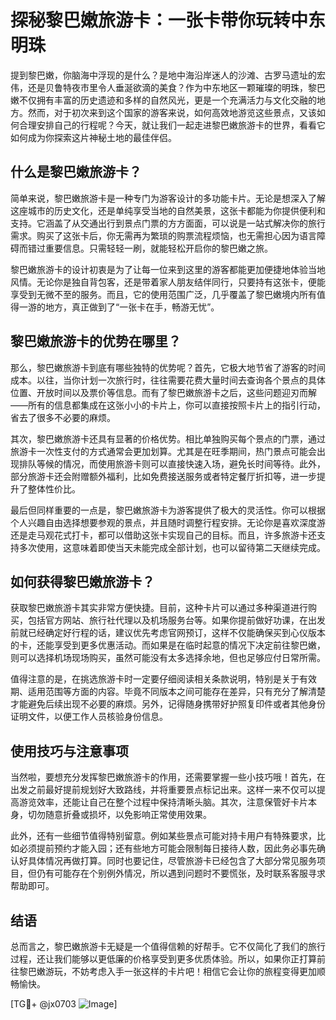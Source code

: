 # 探秘黎巴嫩旅游卡：一张卡带你玩转中东明珠

提到黎巴嫩，你脑海中浮现的是什么？是地中海沿岸迷人的沙滩、古罗马遗址的宏伟，还是贝鲁特夜市里令人垂涎欲滴的美食？作为中东地区一颗璀璨的明珠，黎巴嫩不仅拥有丰富的历史遗迹和多样的自然风光，更是一个充满活力与文化交融的地方。然而，对于初次来到这个国家的游客来说，如何高效地游览这些景点，又该如何合理安排自己的行程呢？今天，就让我们一起走进黎巴嫩旅游卡的世界，看看它如何成为你探索这片神秘土地的最佳伴侣。

## 什么是黎巴嫩旅游卡？

简单来说，黎巴嫩旅游卡是一种专门为游客设计的多功能卡片。无论是想深入了解这座城市的历史文化，还是单纯享受当地的自然美景，这张卡都能为你提供便利和支持。它涵盖了从交通出行到景点门票的方方面面，可以说是一站式解决你的旅行需求。购买了这张卡后，你无需再为繁琐的购票流程烦恼，也无需担心因为语言障碍而错过重要信息。只需轻轻一刷，就能轻松开启你的黎巴嫩之旅。

黎巴嫩旅游卡的设计初衷是为了让每一位来到这里的游客都能更加便捷地体验当地风情。无论你是独自背包客，还是带着家人朋友结伴同行，只要持有这张卡，便能享受到无微不至的服务。而且，它的使用范围广泛，几乎覆盖了黎巴嫩境内所有值得一游的地方，真正做到了“一张卡在手，畅游无忧”。

## 黎巴嫩旅游卡的优势在哪里？

那么，黎巴嫩旅游卡到底有哪些独特的优势呢？首先，它极大地节省了游客的时间成本。以往，当你计划一次旅行时，往往需要花费大量时间去查询各个景点的具体位置、开放时间以及票价等信息。而有了黎巴嫩旅游卡之后，这些问题迎刃而解——所有的信息都集成在这张小小的卡片上，你可以直接按照卡片上的指引行动，省去了很多不必要的麻烦。

其次，黎巴嫩旅游卡还具有显著的价格优势。相比单独购买每个景点的门票，通过旅游卡一次性支付的方式通常会更加划算。尤其是在旺季期间，热门景点可能会出现排队等候的情况，而使用旅游卡则可以直接快速入场，避免长时间等待。此外，部分旅游卡还会附赠额外福利，比如免费接送服务或者特定餐厅折扣等，进一步提升了整体性价比。

最后但同样重要的一点是，黎巴嫩旅游卡为游客提供了极大的灵活性。你可以根据个人兴趣自由选择想要参观的景点，并且随时调整行程安排。无论你是喜欢深度游还是走马观花式打卡，都可以借助这张卡实现自己的目标。而且，许多旅游卡还支持多次使用，这意味着即使当天未能完成全部计划，也可以留待第二天继续完成。

## 如何获得黎巴嫩旅游卡？

获取黎巴嫩旅游卡其实非常方便快捷。目前，这种卡片可以通过多种渠道进行购买，包括官方网站、旅行社代理以及机场服务台等。如果你提前做好功课，在出发前就已经确定好行程的话，建议优先考虑官网预订，这样不仅能确保买到心仪版本的卡，还能享受到更多优惠活动。而如果是在临时起意的情况下决定前往黎巴嫩，则可以选择机场现场购买，虽然可能没有太多选择余地，但也足够应付日常所需。

值得注意的是，在挑选旅游卡时一定要仔细阅读相关条款说明，特别是关于有效期、适用范围等方面的内容。毕竟不同版本之间可能存在差异，只有充分了解清楚才能避免后续出现不必要的麻烦。另外，记得随身携带好护照复印件或者其他身份证明文件，以便工作人员核验身份信息。

## 使用技巧与注意事项

当然啦，要想充分发挥黎巴嫩旅游卡的作用，还需要掌握一些小技巧哦！首先，在出发之前最好提前规划好大致路线，并将重要景点标记出来。这样一来不仅可以提高游览效率，还能让自己在整个过程中保持清晰头脑。其次，注意保管好卡片本身，切勿随意折叠或损坏，以免影响正常使用效果。

此外，还有一些细节值得特别留意。例如某些景点可能对持卡用户有特殊要求，比如必须提前预约才能入园；还有些地方可能会限制每日接待人数，因此务必事先确认好具体情况再做打算。同时也要记住，尽管旅游卡已经包含了大部分常见服务项目，但仍有可能存在个别例外情况，所以遇到问题时不要慌张，及时联系客服寻求帮助即可。

## 结语

总而言之，黎巴嫩旅游卡无疑是一个值得信赖的好帮手。它不仅简化了我们的旅行过程，还让我们能够以更低廉的价格享受到更多优质体验。所以，如果你正打算前往黎巴嫩游玩，不妨考虑入手一张这样的卡片吧！相信它会让你的旅程变得更加顺畅愉快。

[TG💪+ @jx0703 ![Image](https://github.com/user-attachments/assets/dbca1d08-cadb-493c-b0ec-ad6f7a83f270)]